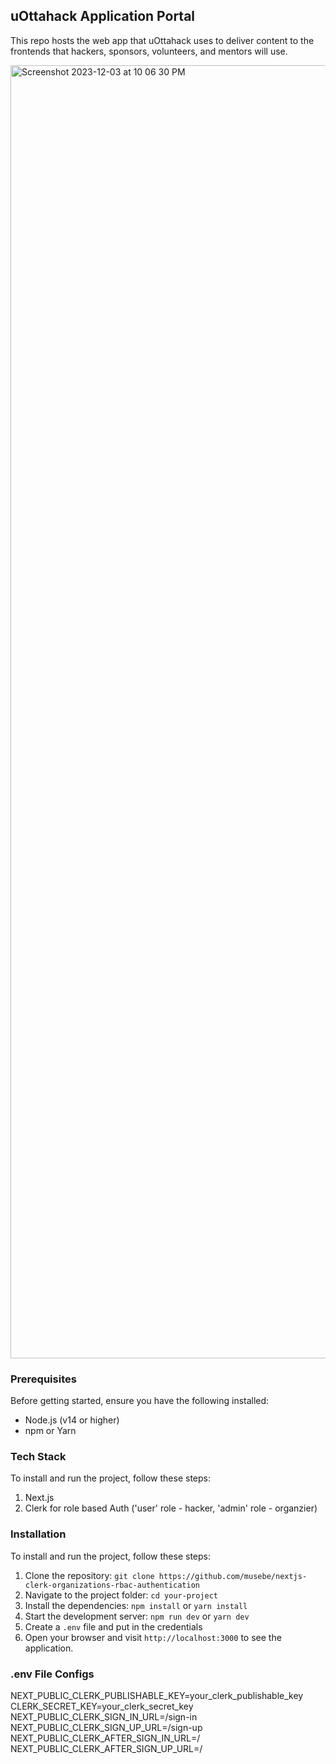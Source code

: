 ## uOttahack Application Portal
This repo hosts the web app that uOttahack uses to deliver content to the frontends that hackers, sponsors, volunteers, and mentors will use.

<img width="2069" alt="Screenshot 2023-12-03 at 10 06 30 PM" src="https://github.com/uOttaHack/uOttaApp-Portal/assets/46465622/3eda4d95-ec3c-4164-8550-0c495d6b8597">

### Prerequisites

Before getting started, ensure you have the following installed:

- Node.js (v14 or higher)
- npm or Yarn

### Tech Stack

To install and run the project, follow these steps:

1. Next.js
2. Clerk for role based Auth ('user' role - hacker, 'admin' role - organzier)

### Installation

To install and run the project, follow these steps:

1. Clone the repository: `git clone https://github.com/musebe/nextjs-clerk-organizations-rbac-authentication`
2. Navigate to the project folder: `cd your-project`
3. Install the dependencies: `npm install` or `yarn install`
4. Start the development server: `npm run dev` or `yarn dev`
5. Create a `.env` file and put in the credentials
5. Open your browser and visit `http://localhost:3000` to see the application.


### .env File Configs

NEXT_PUBLIC_CLERK_PUBLISHABLE_KEY=your_clerk_publishable_key
CLERK_SECRET_KEY=your_clerk_secret_key
NEXT_PUBLIC_CLERK_SIGN_IN_URL=/sign-in
NEXT_PUBLIC_CLERK_SIGN_UP_URL=/sign-up
NEXT_PUBLIC_CLERK_AFTER_SIGN_IN_URL=/
NEXT_PUBLIC_CLERK_AFTER_SIGN_UP_URL=/


